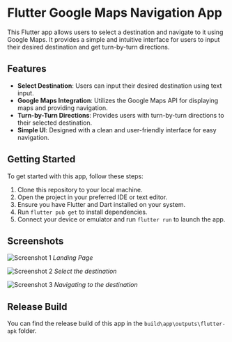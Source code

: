 # Flutter Google Maps Navigation App

This Flutter app allows users to select a destination and navigate to it using Google Maps. It provides a simple and intuitive interface for users to input their desired destination and get turn-by-turn directions.

## Features

- **Select Destination**: Users can input their desired destination using text input.
- **Google Maps Integration**: Utilizes the Google Maps API for displaying maps and providing navigation.
- **Turn-by-Turn Directions**: Provides users with turn-by-turn directions to their selected destination.
- **Simple UI**: Designed with a clean and user-friendly interface for easy navigation.

## Getting Started

To get started with this app, follow these steps:

1. Clone this repository to your local machine.
2. Open the project in your preferred IDE or text editor.
3. Ensure you have Flutter and Dart installed on your system.
4. Run `flutter pub get` to install dependencies.
5. Connect your device or emulator and run `flutter run` to launch the app.

## Screenshots

![Screenshot 1](screenshots/screenshot1.jpg)
*Landing Page*

![Screenshot 2](screenshots/screenshot2.jpg)
*Select the destination*

![Screenshot 3](screenshots/screenshot3.jpg)
*Navigating to the destination*
## Release Build

You can find the release build of this app in the `build\app\outputs\flutter-apk` folder.
